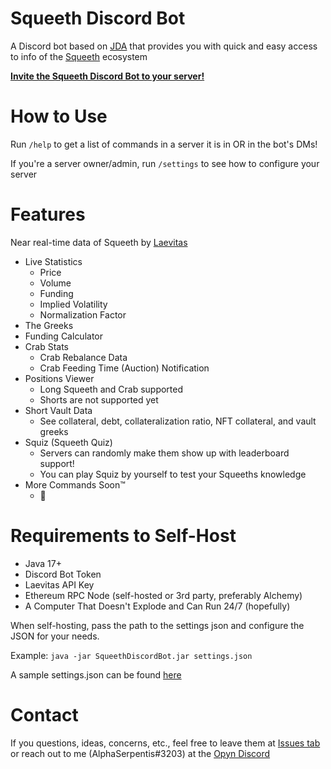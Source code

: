 # Squeeth Discord Bot
A Discord bot based on [JDA](https://github.com/DV8FromTheWorld/JDA) that provides you with quick and easy access to info of the [Squeeth](https://squeeth.com) ecosystem

[**Invite the Squeeth Discord Bot to your server!**](https://discord.com/oauth2/authorize?client_id=966062130472304681&permissions=0&scope=applications.commands%20bot)

# How to Use

Run `/help` to get a list of commands in a server it is in OR in the bot's DMs!

If you're a server owner/admin, run `/settings` to see how to configure your server

# Features
Near real-time data of Squeeth by [Laevitas](https://app.laevitas.ch/dashboard/squeeth)
- Live Statistics
  - Price
  - Volume
  - Funding
  - Implied Volatility
  - Normalization Factor
- The Greeks
- Funding Calculator
- Crab Stats
  - Crab Rebalance Data
  - Crab Feeding Time (Auction) Notification
- Positions Viewer
  - Long Squeeth and Crab supported
  - Shorts are not supported yet
- Short Vault Data
  - See collateral, debt, collateralization ratio, NFT collateral, and vault greeks
- Squiz (Squeeth Quiz)
  - Servers can randomly make them show up with leaderboard support!
  - You can play Squiz by yourself to test your Squeeths knowledge
- More Commands Soon:tm:
  - :eyes:

# Requirements to Self-Host

- Java 17+
- Discord Bot Token
- Laevitas API Key
- Ethereum RPC Node (self-hosted or 3rd party, preferably Alchemy)
- A Computer That Doesn't Explode and Can Run 24/7 (hopefully)

When self-hosting, pass the path to the settings json and configure the JSON for your needs.

Example: `java -jar SqueethDiscordBot.jar settings.json`

A sample settings.json can be found [here](./storage/settings_EXAMPLE.json)

# Contact

If you questions, ideas, concerns, etc., feel free to leave them at [Issues tab](https://github.com/AlphaSerpentis/SqueethDiscordBot/issues) or reach out to me (AlphaSerpentis#3203) at the [Opyn Discord](https://discord.gg/opyn) 
